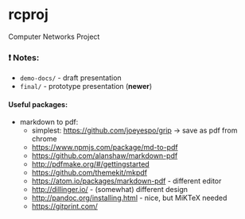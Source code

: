 # rcproj
Computer Networks Project

### :exclamation: Notes:
+ `demo-docs/` - draft presentation
+ `final/` - prototype presentation (**newer**)

#### Useful packages:
+ markdown to pdf:
  + simplest: https://github.com/joeyespo/grip -> save as pdf from chrome
  + https://www.npmjs.com/package/md-to-pdf
  + https://github.com/alanshaw/markdown-pdf 
  + http://pdfmake.org/#/gettingstarted
  + https://github.com/themekit/mkpdf
  + https://atom.io/packages/markdown-pdf - different editor
  + http://dillinger.io/ - (somewhat) different design
  + http://pandoc.org/installing.html - nice, but MiKTeX needed
  + https://gitprint.com/
